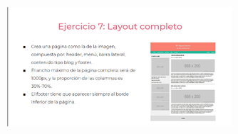 ![](https://github.com/eduardo608/practicaModeladoEnCaja/blob/ejercicio_7/storage/img/ejercicio_7.png)